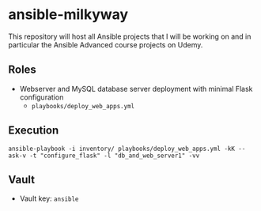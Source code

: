 # ansible-milkyway
This repository will host all Ansible projects that I will be working on
and in particular the Ansible Advanced course projects on Udemy.

Roles
-----
- Webserver and MySQL database server deployment with minimal Flask configuration
  - `playbooks/deploy_web_apps.yml`


Execution
---------
```
ansible-playbook -i inventory/ playbooks/deploy_web_apps.yml -kK --ask-v -t "configure_flask" -l "db_and_web_server1" -vv
```

Vault
-----
- Vault key: `ansible`
